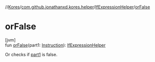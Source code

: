 //[Kores](../../../index.md)/[com.github.jonathanxd.kores.helper](../index.md)/[IfExpressionHelper](index.md)/[orFalse](or-false.md)

# orFalse

[jvm]\
fun [orFalse](or-false.md)(part1: [Instruction](../../com.github.jonathanxd.kores/-instruction/index.md)): [IfExpressionHelper](index.md)

Or checks if [part1](or-false.md) is false.
